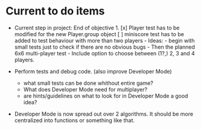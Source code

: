 # Current to do items

* Current step in project: End of objective 1. 
    [x] Player test has to be modified for the new Player.group object
    [ ] miniscore test has to be added to test behaviour with more than two players
      - Ideas:
        - begin with small tests just to check if there are no obvious bugs
        - Then the planned 6x6 multi-player test
        - Include option to choose between (1?,) 2, 3 and 4 players.
* Perform tests and debug code. (also improve Developer Mode)
  * what small tests can be done whithout entire game?
  * What does Developer Mode need for multiplayer?
  * are hints/guidelines on what to look for in Developer Mode a good idea?
  

* Developer Mode is now spread out over 2 algorithms. It should be more centralized into functions or something like that.
